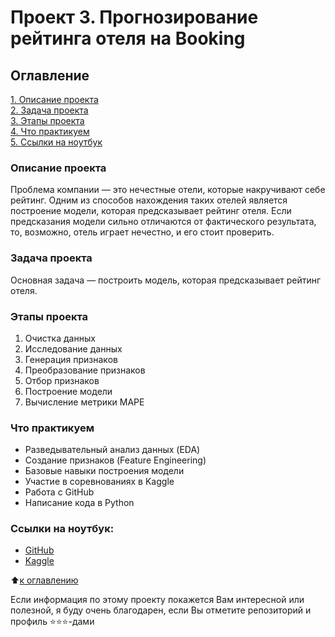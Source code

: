 # Проект 3. Прогнозирование рейтинга отеля на Booking

## Оглавление
[1. Описание проекта](https://github.com/Lev-Tegai/sf_data_science/blob/main/Project-3/README.md#%D0%BE%D0%BF%D0%B8%D1%81%D0%B0%D0%BD%D0%B8%D0%B5-%D0%BF%D1%80%D0%BE%D0%B5%D0%BA%D1%82%D0%B0)\
[2. Задача проекта](https://github.com/Lev-Tegai/sf_data_science/blob/main/Project-3/README.md#%D0%B7%D0%B0%D0%B4%D0%B0%D1%87%D0%B0-%D0%BF%D1%80%D0%BE%D0%B5%D0%BA%D1%82%D0%B0)\
[3. Этапы проекта](https://github.com/Lev-Tegai/sf_data_science/blob/main/Project-3/README.md#%D1%8D%D1%82%D0%B0%D0%BF%D1%8B-%D0%BF%D1%80%D0%BE%D0%B5%D0%BA%D1%82%D0%B0)\
[4. Что практикуем](https://github.com/Lev-Tegai/sf_data_science/blob/main/Project-3/README.md#%D1%87%D1%82%D0%BE-%D0%BF%D1%80%D0%B0%D0%BA%D1%82%D0%B8%D0%BA%D1%83%D0%B5%D0%BC)\
[5. Ссылки на ноутбук](https://github.com/Lev-Tegai/sf_data_science/blob/main/Project-3/README.md#%D1%81%D1%81%D1%8B%D0%BB%D0%BA%D0%B8-%D0%BD%D0%B0-%D0%BD%D0%BE%D1%83%D1%82%D0%B1%D1%83%D0%BA)


### Описание проекта
Проблема компании — это нечестные отели, которые накручивают себе рейтинг. Одним из способов нахождения таких отелей является построение модели, которая предсказывает рейтинг отеля. Если предсказания модели сильно отличаются от фактического результата, то, возможно, отель играет нечестно, и его стоит проверить.

   
### Задача проекта
Основная задача — построить модель, которая предсказывает рейтинг отеля. 

   
### Этапы проекта
1. Очистка данных
2. Исследование данных
3. Генерация признаков
4. Преобразование признаков
5. Отбор признаков
6. Построение модели
7. Вычисление метрики MAPE


### Что практикуем
- Разведывательный анализ данных (EDA)
- Создание признаков (Feature Engineering)
- Базовые навыки построения модели
- Участие в соревнованиях в Kaggle
- Работа с GitHub
- Написание кода в Python

   
### Ссылки на ноутбук:
- [GitHub](https://github.com/Lev-Tegai/sf_data_science/blob/main/Project-3/Project_3.ipynb)
- [Kaggle](https://www.kaggle.com/code/levtegai/project-3-eda-fe/notebook)


:arrow_up:[к оглавлению](https://github.com/Lev-Tegai/sf_data_science/blob/main/Project-3/README.md#%D0%BE%D0%B3%D0%BB%D0%B0%D0%B2%D0%BB%D0%B5%D0%BD%D0%B8%D0%B5)


Если информация по этому проекту покажется Вам интересной или полезной, я буду очень благодарен, если Вы отметите репозиторий и профиль ⭐️⭐️⭐️-дами
